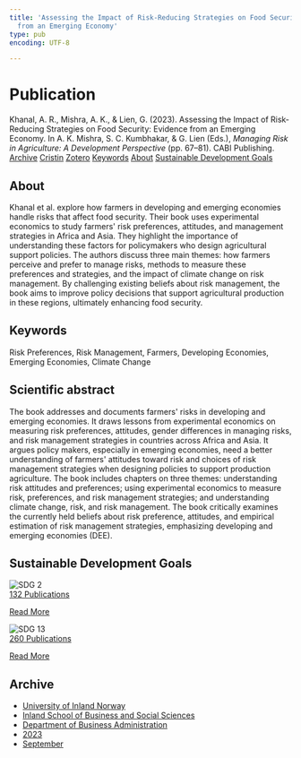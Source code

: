 ```yaml
---
title: 'Assessing the Impact of Risk-Reducing Strategies on Food Security: Evidence
  from an Emerging Economy'
type: pub
encoding: UTF-8

---
```

<h1>Publication</h1>
<article id="csl-bib-container-XAV7BI78" class="csl-bib-container">
  <div class="csl-bib-body"> <div class="csl-entry">Khanal, A. R., Mishra, A. K., &#38; Lien, G. (2023). Assessing the Impact of Risk-Reducing Strategies on Food Security: Evidence from an Emerging Economy. In A. K. Mishra, S. C. Kumbhakar, &#38; G. Lien (Eds.), <i>Managing Risk in Agriculture: A Development Perspective</i> (pp. 67–81). CABI Publishing.</div> </div>
  <div class="csl-bib-buttons">
    <a href="#taxonomy-article-XAV7BI78" alt="archive" class="csl-bib-button">Archive</a>
    <a href="https://app.cristin.no/results/show.jsf?id=2174940" alt="Cristin" class="csl-bib-button">Cristin</a>
    <a href="http://zotero.org/groups/5881554/items/XAV7BI78" alt="Zotero" class="csl-bib-button">Zotero</a>
    <a href="#keywords-article-XAV7BI78" alt="keywords" class="csl-bib-button">Keywords</a>
    <a href="#about-article-XAV7BI78" alt="about_pub" class="csl-bib-button">About</a>
    <a href="#sdg-article-XAV7BI78" alt="sdg" class="csl-bib-button">Sustainable Development Goals</a>
  </div>
  <div id="csl-bib-meta-container-XAV7BI78"></div>
</article>
<div id="csl-bib-meta-XAV7BI78" class="csl-bib-meta">
  <article id="about-article-XAV7BI78" class="about_pub-article">
    <h1>About</h1>
    Khanal et al. explore how farmers in developing and emerging economies handle risks that affect food security. Their book uses experimental economics to study farmers' risk preferences, attitudes, and management strategies in Africa and Asia. They highlight the importance of understanding these factors for policymakers who design agricultural support policies. The authors discuss three main themes: how farmers perceive and prefer to manage risks, methods to measure these preferences and strategies, and the impact of climate change on risk management. By challenging existing beliefs about risk management, the book aims to improve policy decisions that support agricultural production in these regions, ultimately enhancing food security.
  </article>
  <article id="keywords-article-XAV7BI78" class="keywords-article">
    <h1>Keywords</h1>
    Risk Preferences, Risk Management, Farmers, Developing Economies, Emerging Economies, Climate Change
  </article>
  <article id="abstract-article-XAV7BI78" class="abstract-article">
    <h1>Scientific abstract</h1>
    The book addresses and documents farmers' risks in developing and emerging economies. It draws lessons from experimental economics on measuring risk preferences, attitudes, gender differences in managing risks, and risk management strategies in countries across Africa and Asia. It argues policy makers, especially in emerging economies, need a better understanding of farmers' attitudes toward risk and choices of risk management strategies when designing policies to support production agriculture. The book includes chapters on three themes: understanding risk attitudes and preferences; using experimental economics to measure risk, preferences, and risk management strategies; and understanding climate change, risk, and risk management. The book critically examines the currently held beliefs about risk preference, attitudes, and empirical estimation of risk management strategies, emphasizing developing and emerging economies (DEE).
  </article>
  <article id="sdg-article-XAV7BI78" class="sdg-article">
    <h1>Sustainable Development Goals</h1>
    <div class="sdg-container"><div id="sdg2" class="sdg">
        <img src="{{< params subfolder >}}images/sdg/sdg02_en.png" class="image" alt="SDG 2">
        <div class="sdg-overlay">
          <a href="{{< params subfolder >}}en/archive/?sdg=2#archive" class="sdg-publication-count"><span>132</span> Publications</a>
          <p><a href="https://sdgs.un.org/goals/goal2" class="sdg-read-more">Read More</a></p>
        </div>
      </div> <div id="sdg13" class="sdg">
        <img src="{{< params subfolder >}}images/sdg/sdg13_en.png" class="image" alt="SDG 13">
        <div class="sdg-overlay">
          <a href="{{< params subfolder >}}en/archive/?sdg=13#archive" class="sdg-publication-count"><span>260</span> Publications</a>
          <p><a href="https://sdgs.un.org/goals/goal13" class="sdg-read-more">Read More</a></p>
        </div>
      </div></div>
  </article>
  <article id="taxonomy-article-XAV7BI78" class="taxonomy-article">
    <h1>Archive</h1>
    <ul>
      <li><a href="{{< params subfolder >}}en/archive/?key=3DCRN523">University of Inland Norway</a></li>
      <li><a href="{{< params subfolder >}}en/archive/?key=DU8Q9LN9">Inland School of Business and Social Sciences</a></li>
      <li><a href="{{< params subfolder >}}en/archive/?key=3IQA89I8">Department of Business Administration</a></li>
      <li><a href="{{< params subfolder >}}en/archive/?key=RD9NIUZB">2023</a></li>
      <li><a href="{{< params subfolder >}}en/archive/?key=NG3HTDZT">September</a></li>
    </ul>
  </article>
</div>
